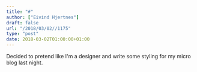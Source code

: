 ```yaml
---
title: "#"
author: ["Eivind Hjertnes"]
draft: false
url: "/2018/03/02//1175"
type: "post"
date: 2018-03-02T01:00:00+01:00
---
```


Decided to pretend like I'm a designer and write some styling for my
micro blog last night.
